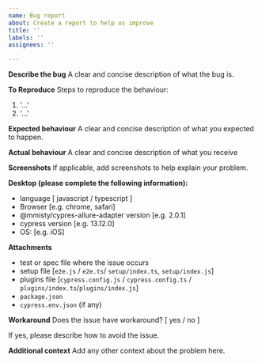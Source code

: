 ```yaml
---
name: Bug report
about: Create a report to help us improve
title: ''
labels: ''
assignees: ''

---
```


**Describe the bug**
A clear and concise description of what the bug is.

**To Reproduce**
Steps to reproduce the behaviour:
1. '...'
2. '...'

**Expected behaviour**
A clear and concise description of what you expected to happen.

**Actual behaviour**
A clear and concise description of what you receive

**Screenshots**
If applicable, add screenshots to help explain your problem.

**Desktop (please complete the following information):**
 - language [ javascript / typescript ]
 - Browser [e.g. chrome, safari]
 - @mmisty/cypres-allure-adapter version [e.g. 2.0.1]
 - cypress version [e.g. 13.12.0]
 - OS: [e.g. iOS]

**Attachments**
 - test or spec file where the issue occurs
 - setup file [`e2e.js` / `e2e.ts`/ `setup/index.ts`, `setup/index.js`]
 - plugins file [`cypress.config.js` / `cypress.config.ts` /  `plugins/index.ts`/`plugins/index.js`]
 - `package.json`
 - `cypress.env.json` (if any) 
 
**Workaround**
Does the issue have workaround? [ yes / no ]

If yes, please describe how to avoid the issue.

**Additional context**
Add any other context about the problem here.
